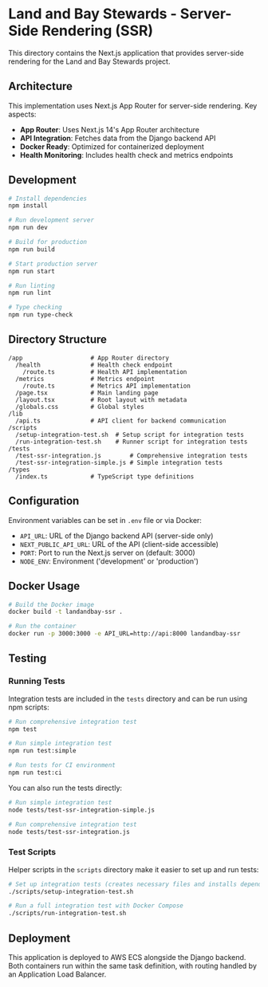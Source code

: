 # Land and Bay Stewards - Server-Side Rendering (SSR)

This directory contains the Next.js application that provides server-side rendering for the Land and Bay Stewards project.

## Architecture

This implementation uses Next.js App Router for server-side rendering. Key aspects:

- **App Router**: Uses Next.js 14's App Router architecture
- **API Integration**: Fetches data from the Django backend API
- **Docker Ready**: Optimized for containerized deployment
- **Health Monitoring**: Includes health check and metrics endpoints

## Development

```bash
# Install dependencies
npm install

# Run development server
npm run dev

# Build for production
npm run build

# Start production server
npm run start

# Run linting
npm run lint

# Type checking
npm run type-check
```

## Directory Structure

```
/app                   # App Router directory
  /health              # Health check endpoint
    /route.ts          # Health API implementation
  /metrics             # Metrics endpoint
    /route.ts          # Metrics API implementation
  /page.tsx            # Main landing page
  /layout.tsx          # Root layout with metadata
  /globals.css         # Global styles
/lib
  /api.ts              # API client for backend communication
/scripts
  /setup-integration-test.sh  # Setup script for integration tests
  /run-integration-test.sh    # Runner script for integration tests
/tests
  /test-ssr-integration.js        # Comprehensive integration tests
  /test-ssr-integration-simple.js # Simple integration tests
/types
  /index.ts            # TypeScript type definitions
```

## Configuration

Environment variables can be set in `.env` file or via Docker:

- `API_URL`: URL of the Django backend API (server-side only)
- `NEXT_PUBLIC_API_URL`: URL of the API (client-side accessible)
- `PORT`: Port to run the Next.js server on (default: 3000)
- `NODE_ENV`: Environment ('development' or 'production')

## Docker Usage

```bash
# Build the Docker image
docker build -t landandbay-ssr .

# Run the container
docker run -p 3000:3000 -e API_URL=http://api:8000 landandbay-ssr
```

## Testing

### Running Tests

Integration tests are included in the `tests` directory and can be run using npm scripts:

```bash
# Run comprehensive integration test
npm test

# Run simple integration test
npm run test:simple

# Run tests for CI environment
npm run test:ci
```

You can also run the tests directly:

```bash
# Run simple integration test
node tests/test-ssr-integration-simple.js

# Run comprehensive integration test
node tests/test-ssr-integration.js
```

### Test Scripts

Helper scripts in the `scripts` directory make it easier to set up and run tests:

```bash
# Set up integration tests (creates necessary files and installs dependencies)
./scripts/setup-integration-test.sh

# Run a full integration test with Docker Compose
./scripts/run-integration-test.sh
```

## Deployment

This application is deployed to AWS ECS alongside the Django backend. Both containers run within the same task definition, with routing handled by an Application Load Balancer.
